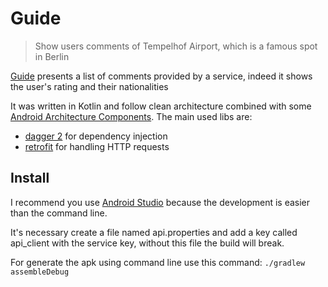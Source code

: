 # Guide

> Show users comments of Tempelhof Airport, which is a famous spot in Berlin 

[Guide](https://github.com/alexnavarro/guide)  presents a list of comments provided by a service, indeed it shows the user's rating and their nationalities

It was written in Kotlin and follow clean architecture combined with some [Android Architecture Components](https://developer.android.com/topic/libraries/architecture/). The main used libs are: 
* [dagger 2](https://google.github.io/dagger/) for dependency injection
* [retrofit](https://square.github.io/retrofit/) for handling HTTP requests

## Install

I recommend you use [Android Studio](https://developer.android.com/studio/index.html) because the development is easier than the command line. 

It's necessary create a file named api.properties and add a key called api_client with the service key, without this file the build will break.

For generate the apk using command line use this command: `./gradlew assembleDebug`
